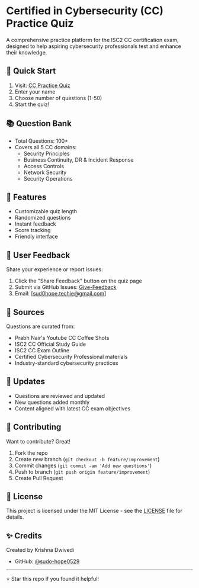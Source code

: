 # Certified in Cybersecurity (CC) Practice Quiz

A comprehensive practice platform for the ISC2 CC certification exam, designed to help aspiring cybersecurity professionals test and enhance their knowledge.

## 🚀 Quick Start
1. Visit: [CC Practice Quiz](https://sudo-hope0529.github.io/cc-practice-quiz/)
2. Enter your name
3. Choose number of questions (1-50)
4. Start the quiz!

## 📚 Question Bank
- Total Questions: 100+
- Covers all 5 CC domains:
  - Security Principles
  - Business Continuity, DR & Incident Response
  - Access Controls
  - Network Security
  - Security Operations

## 🎯 Features
- Customizable quiz length
- Randomized questions
- Instant feedback
- Score tracking
- Friendly interface

## 💬 User Feedback
Share your experience or report issues:
1. Click the "Share Feedback" button on the quiz page
2. Submit via GitHub Issues: [Give-Feedback](https://github.com/sudo-hope0529/cc-practice-quiz/issues/new?title=Feedback+@cc_practice_quiz&body=@sudo-hope0529[Krishna-Dwivedi]%0A)
3. Email: [sud0hope.techie@gmail.com]

## 📖 Sources
Questions are curated from:
- Prabh Nair's Youtube CC Coffee Shots
- ISC2 CC Official Study Guide
- ISC2 CC Exam Outline
- Certified Cybersecurity Professional materials
- Industry-standard cybersecurity practices

## 🔄 Updates
- Questions are reviewed and updated
- New questions added monthly
- Content aligned with latest CC exam objectives

## 🤝 Contributing
Want to contribute? Great!
1. Fork the repo
2. Create new branch (`git checkout -b feature/improvement`)
3. Commit changes (`git commit -am 'Add new questions'`)
4. Push to branch (`git push origin feature/improvement`)
5. Create Pull Request

## 📝 License
This project is licensed under the MIT License - see the [LICENSE](LICENSE) file for details.

## ✨ Credits
Created by Krishna Dwivedi
- GitHub: [@sudo-hope0529](https://github.com/sudo-hope0529)

<!--
## 📊 Statistics
- Active Users: Growing community
- Questions Attempted: 1000+
- Average Success Rate: 75%
-->
---
⭐ Star this repo if you found it helpful!
